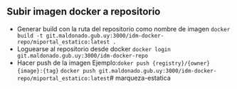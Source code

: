 ## Subir imagen docker a repositorio
* Generar build con la ruta del repositorio como nombre de imagen
```docker build -t git.maldonado.gub.uy:3000/idm-docker-repo/miportal_estatico:latest .```
* Loguearse al repositorio desde docker
```docker login git.maldonado.gub.uy:3000/idm-docker-repo```
* Hacer push de la imagen
Ejemplo:```doker push {registry}/{owner}{image}:{tag}```
```docker push git.maldonado.gub.uy:3000/idm-docker-repo/miportal_estatico:latest```# marqueza-estatica
